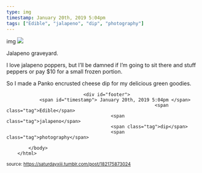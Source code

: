 ```yaml
---
type: img
timestamp: January 20th, 2019 5:04pm
tags: ["Edible", "jalapeno", "dip", "photography"]
---
```

img
<img src="https://saturdayxiii.github.io/media/182175873024.jpg"/>
                                                                                          
Jalapeno graveyard.



I love jalapeno poppers, but I’ll be damned if I’m going to sit there and stuff peppers or pay $10 for a small frozen portion.



So I made a Panko encrusted cheese dip for my delicious green goodies.
 
                                    
                
                
                
                
                                <div id="footer">
                <span id="timestamp"> January 20th, 2019 5:04pm </span>
                                                          <span class="tag">Edible</span>
                                          <span class="tag">jalapeno</span>
                                          <span class="tag">dip</span>
                                          <span class="tag">photography</span>
                                                    
            </body>
        </html>

        
<small>source: https://saturdayxiii.tumblr.com/post/182175873024</small>